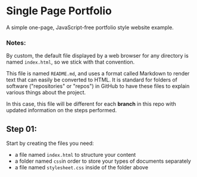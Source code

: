 # Single Page Portfolio

A simple one-page, JavaScript-free portfolio style website example.

### Notes:

By custom, the default file displayed by a web browser for any
directory is named `index.html`, so we stick with that convention.

This file is named `README.md`, and uses a format called Markdown to
render text that can easily be converted to HTML. It is standard for
folders of software ("repositories" or "repos") in GitHub to have
these files to explain various things about the project. 

In this case, this file will be different for each **branch** in this
repo with updated information on the steps performed.


## Step 01:

Start by creating the files you need:

- a file named `index.html` to structure your content 
- a folder named `css`in order to store your types of documents separately
- a file named `stylesheet.css` inside of the folder above




